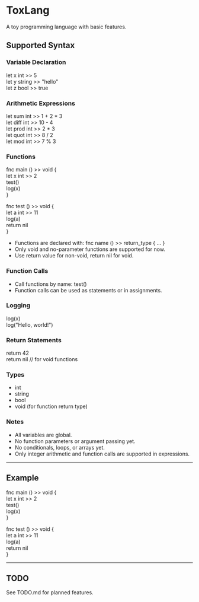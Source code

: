 # ToxLang

A toy programming language with basic features.

## Supported Syntax

### Variable Declaration

let x int >> 5  
let y string >> "hello"  
let z bool >> true

### Arithmetic Expressions

let sum int >> 1 + 2 * 3  
let diff int >> 10 - 4  
let prod int >> 2 * 3  
let quot int >> 8 / 2  
let mod int >> 7 % 3

### Functions

fnc main () >> void {  
    let x int >> 2  
    test()  
    log(x)  
}

fnc test () >> void {  
    let a int >> 11  
    log(a)  
    return nil  
}

- Functions are declared with: fnc name () >> return_type { ... }
- Only void and no-parameter functions are supported for now.
- Use return value for non-void, return nil for void.

### Function Calls

- Call functions by name: test()
- Function calls can be used as statements or in assignments.

### Logging

log(x)  
log("Hello, world!")

### Return Statements

return 42  
return nil  // for void functions

### Types

- int
- string
- bool
- void (for function return type)

### Notes

- All variables are global.
- No function parameters or argument passing yet.
- No conditionals, loops, or arrays yet.
- Only integer arithmetic and function calls are supported in expressions.

---

## Example

fnc main () >> void {  
    let x int >> 2  
    test()  
    log(x)  
}

fnc test () >> void {  
    let a int >> 11  
    log(a)  
    return nil  
}

---

## TODO

See TODO.md for planned features.